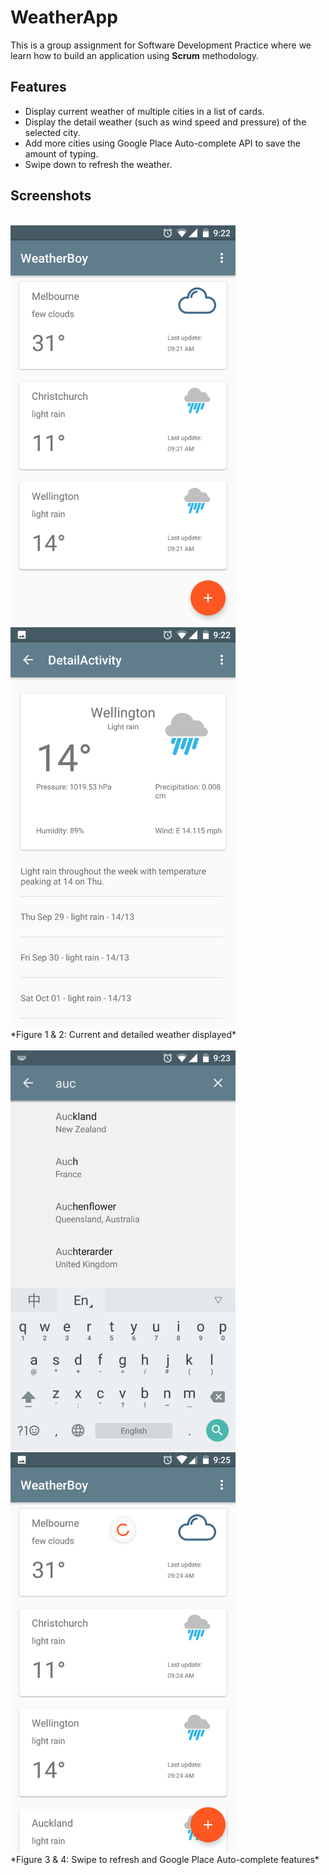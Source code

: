 # WeatherApp
This is a group assignment for Software Development Practice where we learn how to build an application using **Scrum** methodology.

## Features
* Display current weather of multiple cities in a list of cards.
* Display the detail weather (such as wind speed and pressure) of the selected city.
* Add more cities using Google Place Auto-complete API to save the amount of typing.
* Swipe down to refresh the weather.

## Screenshots
<br>
<img src="https://github.com/allen1996/WeatherApp/blob/master/screenshot/weather_main.png" alt="main" width="360px">
<img src="https://github.com/allen1996/WeatherApp/blob/master/screenshot/weather_detail.png" alt="detail" width="360px"> <br>
*Figure 1 & 2: Current and detailed weather displayed*
<br><br>
<img src="https://github.com/allen1996/WeatherApp/blob/master/screenshot/weather_autocomplete.png" alt="swipeRefresh" width="360px">
<img src="https://github.com/allen1996/WeatherApp/blob/master/screenshot/weather_swipeRefresh.png" alt="autocomplete" width="360px"> <br>
*Figure 3 & 4: Swipe to refresh and Google Place Auto-complete features*
